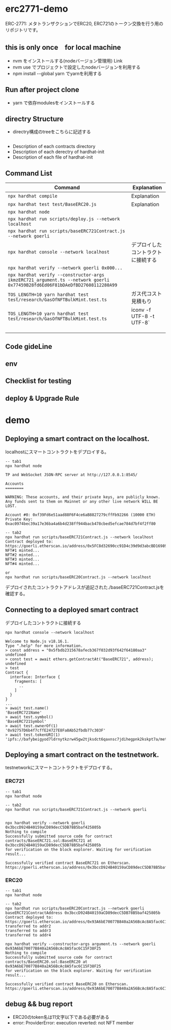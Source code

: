 # erc2771-demo
ERC-2771: メタトランザクションでERC20, ERC721のトークン交換を行う用のリポジトリです。

## this is only once　for local machine
- nvm をインストールする(nodeバージョン管理用) Link
- nvm use でプロジェクトで設定したnodeバージョンを利用する
- npm install --global yarn でyarnを利用する

## Run after project clone
- yarn で依存modulesをインストールする

## directry Structure
- directry構成のtreeをこちらに記述する
```

```
- Description of each contracts directory
- Description of each derectry of hardhat-init
- Description of each file of hardhat-init

## Command List
| Command | Explanation |
| ---- | ---- |
| `npx hardhat compile` | Explanation |
| `npx hardhat test test/BaseERC20.js` | Explanation |
| `npx hardhat node` |  |
| `npx hardhat run scripts/deploy.js --network localhost` |  |
| `npx hardhat run scripts/baseERC721Contract.js --network goerli` |  |
| `npx hardhat console --network localhost` | デプロイしたコントラクトに接続する |
| `npx hardhat verify --network goerli 0x000...` |  |
| `npx hardhat verify --constructor-args ikmzERC721_argument.ts --network goerli 0x77459B28fd6Ed06F81bDAeDfBD27608112280A99` |  |
| `TOS_LENGTH=10 yarn hardhat test test/research/GasOfNFTBulkMint.test.ts` | ガス代コスト見積もり |
| `TOS_LENGTH=10 yarn hardhat test test/research/GasOfNFTBulkMint.test.ts` | iconv -f UTF-8 -t UTF-8` | CSV出力 |
|  |  |
|  |  |
|  |  |


## Code gideLine


## env


## Checklist for testing


## deploy & Upgrade Rule


# demo
## Deploying a smart contract on the localhost.
localhostにスマートコントラクトをデプロイする。
```
-- tab1
npx hardhat node

TP and WebSocket JSON-RPC server at http://127.0.0.1:8545/

Accounts
========

WARNING: These accounts, and their private keys, are publicly known.
Any funds sent to them on Mainnet or any other live network WILL BE LOST.

Account #0: 0xf39Fd6e51aad88F6F4ce6aB8827279cffFb92266 (10000 ETH)
Private Key: 0xac0974bec39a17e36ba4a6b4d238ff944bacb478cbed5efcae784d7bf4f2ff80

-- tab2
npx hardhat run scripts/baseERC721Contract.js --network localhost
Contract deployed to: https://goerli.etherscan.io/address/0x5FC8d32690cc91D4c39d9d3abcBD16989F875707
NFT#1 minted...
NFT#2 minted...
NFT#3 minted...
NFT#4 minted...

or
npx hardhat run scripts/baseERC20Contract.js --network localhost
```

デプロイされたコントラクトアドレスが追記された./baseERC721Contract.jsを確認する。

## Connecting to a deployed smart contract
デプロイしたコントラクトに接続する
```
npx hardhat console --network localhost

Welcome to Node.js v18.16.1.
Type ".help" for more information.
> const address = "0x5fbdb2315678afecb367f032d93f642f64180aa3"
undefined
> const test = await ethers.getContractAt("BaseERC721", address);
undefined
> test
Contract {
  interface: Interface {
    fragments: [
      ..
    ]
  }
}
...
> await test.name()
'BaseERC721Name'
> await test.symbol()
'BaseERC721Symbol'
> await test.ownerOf(1)
'0x92757D6b4f7cffE24727E8Fa8Ab52fbdb77c303F'
> await test.tokenURI(1)
'ipfs://bafybeigyod7ldrnytkzrw45gw2tjksdct6qaxnsc7jdihegpnk2kskpt7a/metadata1.json'
```

## Deploying a smart contract on the testnetwork.
testnetworkにスマートコントラクトをデプロイする。

### ERC721
```
-- tab1
npx hardhat node

-- tab2
npx hardhat run scripts/baseERC721Contract.js --network goerli


npx hardhat verify --network goerli 0x3bccD924B40159aCD89decC5DB78B5baf425805b
Nothing to compile
Successfully submitted source code for contract
contracts/BaseERC721.sol:BaseERC721 at 0x3bccD924B40159aCD89decC5DB78B5baf425805b
for verification on the block explorer. Waiting for verification result...

Successfully verified contract BaseERC721 on Etherscan.
https://goerli.etherscan.io/address/0x3bccD924B40159aCD89decC5DB78B5baf425805b#code
```

### ERC20
```
-- tab1
npx hardhat node

-- tab2
npx hardhat run scripts/baseERC20Contract.js --network goerli
baseERC721ContractAddress 0x3bccD924B40159aCD89decC5DB78B5baf425805b
Contract deployed to: https://goerli.etherscan.io/address/0x93A6bE70077B840a2A56BcAc8A5fac6C15F38F25
transferred to addr2
transferred to addr3
transferred to addr4

npx hardhat verify --constructor-args argument.ts --network goerli 0x93A6bE70077B840a2A56BcAc8A5fac6C15F38F25
Nothing to compile
Successfully submitted source code for contract
contracts/BaseERC20.sol:BaseERC20 at 0x93A6bE70077B840a2A56BcAc8A5fac6C15F38F25
for verification on the block explorer. Waiting for verification result...

Successfully verified contract BaseERC20 on Etherscan.
https://goerli.etherscan.io/address/0x93A6bE70077B840a2A56BcAc8A5fac6C15F38F25#code
```

## debug && bug report
- ERC20のtoken名は11文字以下である必要がある
- error: ProviderError: execution reverted: not NFT member